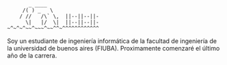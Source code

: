 
```
       _ ____
     /( ) _   \
    / //   /\` \,  ||--||--||-
      \|   |/  \|  ||--||--||-
~^~^~^~~^~~~^~~^^~^^^^^^^^^^^^
```

Soy un estudiante de ingeniería informática de la facultad de ingeniería de la universidad de buenos aires (FIUBA). Proximamente comenzaré el último año de la carrera.

<!--
**JulianGCalderon/JulianGCalderon** is a ✨ _special_ ✨ repository because its `README.md` (this file) appears on your GitHub profile.

Here are some ideas to get you started:

- 🔭 I’m currently working on ...
- 🌱 I’m currently learning ...
- 👯 I’m looking to collaborate on ...
- 🤔 I’m looking for help with ...
- 💬 Ask me about ...
- 📫 How to reach me: ...
- 😄 Pronouns: ...
- ⚡ Fun fact: ...
-->
